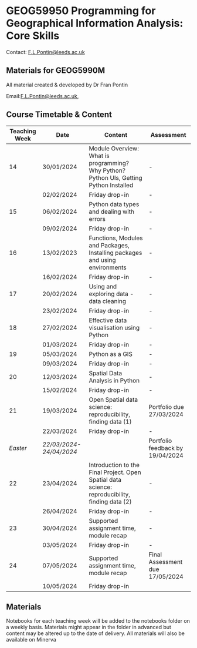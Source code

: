 # GEOG59950 Programming for Geographical Information Analysis: Core Skills

Contact: F.L.Pontin@leeds.ac.uk
 

## Materials for GEOG5990M

All material created & developed by Dr Fran Pontin

Email:F.L.Pontin@leeds.ac.uk,

## Course Timetable & Content

| **Teaching Week** | **Date** | **Content** | **Assessment** |
| ---- | ---- | ---- | ---- |
| 14 | 30/01/2024 | Module Overview: What is programming? Why Python? Python UIs, Getting Python Installed | - |
|  | 02/02/2024 | Friday drop-in | - |
| 15 | 06/02/2024 | Python data types and dealing with errors | - |
|  | 09/02/2024 | Friday drop-in | - |
| 16 | 13/02/2023 | Functions, Modules and Packages, Installing packages and using environments | - |
|  | 16/02/2024 | Friday drop-in | - |
| 17 | 20/02/2024 | Using and exploring data - data cleaning | - |
|  | 23/02/2024 | Friday drop-in | - |
| 18 | 27/02/2024 | Effective data visualisation using Python | - |
|  | 01/03/2024 | Friday drop-in | - |
| 19 | 05/03/2024 | Python as a GIS | - |
|  | 09/03/2024 | Friday drop-in | - |
| 20 | 12/03/2024 | Spatial Data Analysis in Python | - |
|  | 15/02/2024 | Friday drop-in | - |
| 21 | 19/03/2024 | Open Spatial data science: reproducibility, finding data (1) | Portfolio due 27/03/2024 |
|  | 22/03/2024 | Friday drop-in | - |
| *Easter* | *22/03/2024-24/04/2024* |  | Portfolio feedback by 19/04/2024 |
| 22 | 23/04/2024 | Introduction to the Final Project. Open Spatial data science: reproducibility, finding data (2) | - |
|  | 26/04/2024 | Friday drop-in | - |
| 23 | 30/04/2024 | Supported assignment time, module recap | - |
|  | 03/05/2024 | Friday drop-in | - |
| 24 | 07/05/2024 | Supported assignment time, module recap | Final Assessment due 17/05/2024 |
|  | 10/05/2024 | Friday drop-in |  |


## Materials

Notebooks for each teaching week will be added to the notebooks folder on a weekly basis. Materials might appear in the folder in advanced but content may be altered up to the date of delivery. All materials will also be available on Minerva 


